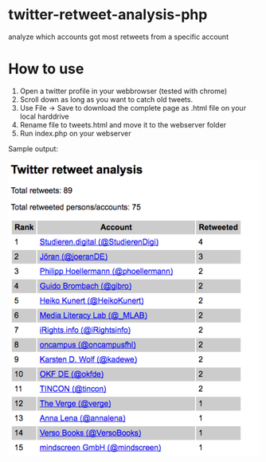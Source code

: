 # twitter-retweet-analysis-php
analyze which accounts got most retweets from a specific account

# How to use

1. Open a twitter profile in your webbrowser (tested with chrome)
2. Scroll down as long as you want to catch old tweets.
3. Use File -> Save to download the complete page as .html file on your local harddrive
4. Rename file to tweets.html and move it to the webserver folder
5. Run index.php on your webserver

Sample output:

![Image of sample output](/sample_output.png)
